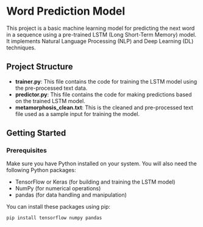 # Word Prediction Model

This project is a basic machine learning model for predicting the next word in a sequence using a pre-trained LSTM (Long Short-Term Memory) model. It implements Natural Language Processing (NLP) and Deep Learning (DL) techniques.

## Project Structure

- **trainer.py**: This file contains the code for training the LSTM model using the pre-processed text data.
- **predictor.py**: This file contains the code for making predictions based on the trained LSTM model.
- **metamorphosis_clean.txt**: This is the cleaned and pre-processed text file used as a sample input for training the model.

## Getting Started

### Prerequisites

Make sure you have Python installed on your system. You will also need the following Python packages:
- TensorFlow or Keras (for building and training the LSTM model)
- NumPy (for numerical operations)
- pandas (for data handling and manipulation)

You can install these packages using pip:
```bash
pip install tensorflow numpy pandas
